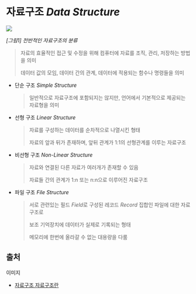 # 자료구조 *Data Structure*

![](https://media.vlpt.us/images/mar_f/post/5a1591f9-b2a6-4ee9-a710-f18ef102a891/image-20210117185326497.png)

*[그림1] 전반적인 자료구조의 분류*

> 자료의 효율적인 접근 및 수정을 위해 컴퓨터에 자료를 조직, 관리, 저장하는 방법을 의미
>
> 데이터 값의 모임, 데이터 간의 관계, 데이터에 적용되는 함수나 명령들을 의미

- 단순 구조 *Simple Structure*
    > 일반적으로 자료구조에 포함되지는 않지만, 언어에서 기본적으로 제공되는 자료형을 의미
- 선형 구조 *Linear Structure*
    > 자료를 구성하는 데이터를 순차적으로 나열시킨 형태
    >
    > 자료의 앞과 뒤가 존재하며, 앞뒤 관계가 1:1의 선형관계를 이루는 자료구조

- 비선형 구조 *Non-Linear Structure*
    > 자료와 연결된 다른 자료가 여러개가 존재할 수 있음
    >
    > 자료들 간의 관계가 1:n 또는 n:n으로 이루어진 자료구조

- 파일 구조 *File Structure*
    > 서로 관련있는 필드 *Field*로 구성된 레코드 *Record* 집합인 파일에 대한 자료구조로
    >
    > 보조 기억장치에 데이터가 실제로 기록되는 형태
    >
    > 메모리에 한번에 올라갈 수 없는 대용량을 다룸

## 출처

이미지

- [자료구조 자료구조란](https://velog.io/@mar_f/%EC%9E%90%EB%A3%8C%EA%B5%AC%EC%A1%B0-%EC%9E%90%EB%A3%8C%EA%B5%AC%EC%A1%B0%EB%9E%80)